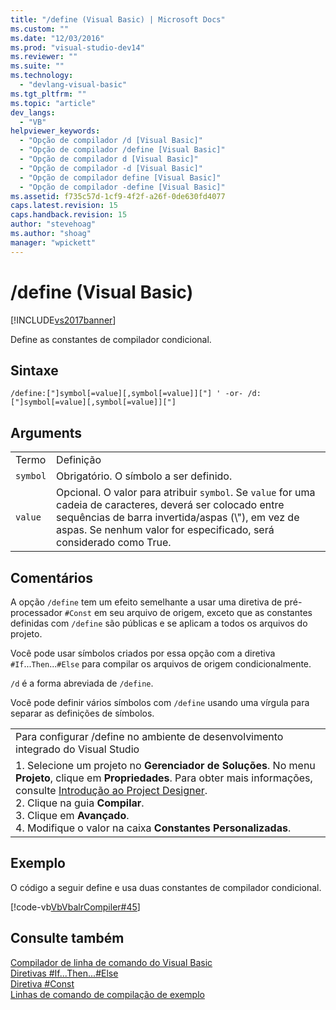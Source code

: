 ```yaml
---
title: "/define (Visual Basic) | Microsoft Docs"
ms.custom: ""
ms.date: "12/03/2016"
ms.prod: "visual-studio-dev14"
ms.reviewer: ""
ms.suite: ""
ms.technology: 
  - "devlang-visual-basic"
ms.tgt_pltfrm: ""
ms.topic: "article"
dev_langs: 
  - "VB"
helpviewer_keywords: 
  - "Opção de compilador /d [Visual Basic]"
  - "Opção de compilador /define [Visual Basic]"
  - "Opção de compilador d [Visual Basic]"
  - "Opção de compilador -d [Visual Basic]"
  - "Opção de compilador define [Visual Basic]"
  - "Opção de compilador -define [Visual Basic]"
ms.assetid: f735c57d-1cf9-4f2f-a26f-0de630fd4077
caps.latest.revision: 15
caps.handback.revision: 15
author: "stevehoag"
ms.author: "shoag"
manager: "wpickett"
---
```

# /define (Visual Basic)
[!INCLUDE[vs2017banner](../../../csharp/includes/vs2017banner.md)]

Define as constantes de compilador condicional.  
  
## Sintaxe  
  
```  
/define:["]symbol[=value][,symbol[=value]]["] ' -or- /d:["]symbol[=value][,symbol[=value]]["]  
```  
  
## Arguments  
  
|||  
|-|-|  
|Termo|Definição|  
|`symbol`|Obrigatório.  O símbolo a ser definido.|  
|`value`|Opcional.  O valor para atribuir `symbol`.  Se `value` for uma cadeia de caracteres, deverá ser colocado entre sequências de barra invertida\/aspas \(\\"\), em vez de aspas.  Se nenhum valor for especificado, será considerado como True.|  
  
## Comentários  
 A opção `/define` tem um efeito semelhante a usar uma diretiva de pré\-processador `#Const` em seu arquivo de origem, exceto que as constantes definidas com `/define` são públicas e se aplicam a todos os arquivos do projeto.  
  
 Você pode usar símbolos criados por essa opção com a diretiva `#If`...`Then`...`#Else` para compilar os arquivos de origem condicionalmente.  
  
 `/d` é a forma abreviada de `/define`.  
  
 Você pode definir vários símbolos com `/define` usando uma vírgula para separar as definições de símbolos.  
  
||  
|-|  
|Para configurar \/define no ambiente de desenvolvimento integrado do Visual Studio|  
|1.  Selecione um projeto no **Gerenciador de Soluções**.  No menu **Projeto**, clique em **Propriedades**.  Para obter mais informações, consulte [Introdução ao Project Designer](http://msdn.microsoft.com/pt-br/898dd854-c98d-430c-ba1b-a913ce3c73d7).<br />2.  Clique na guia **Compilar**.<br />3.  Clique em **Avançado**.<br />4.  Modifique o valor na caixa **Constantes Personalizadas**.|  
  
## Exemplo  
 O código a seguir define e usa duas constantes de compilador condicional.  
  
 [!code-vb[VbVbalrCompiler#45](../../../visual-basic/reference/command-line-compiler/codesnippet/VisualBasic/define_1.vb)]  
  
## Consulte também  
 [Compilador de linha de comando do Visual Basic](../../../visual-basic/reference/command-line-compiler/index.md)   
 [Diretivas \#If...Then...\#Else](../../../visual-basic/language-reference/directives/if-then-else-directives.md)   
 [Diretiva \#Const](../../../visual-basic/language-reference/directives/const-directive.md)   
 [Linhas de comando de compilação de exemplo](../../../visual-basic/reference/command-line-compiler/sample-compilation-command-lines.md)
